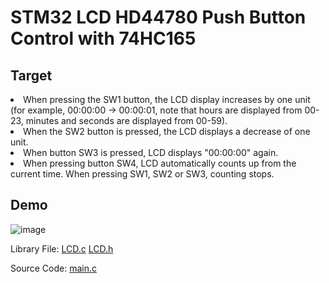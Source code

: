 # STM32 LCD HD44780 Push Button Control with 74HC165

## Target

  <li>When pressing the SW1 button, the LCD display increases by one unit (for example, 00:00:00 -> 00:00:01, note that hours are displayed from 00-23, minutes and seconds are displayed from 00-59).</li>
  <li>When the SW2 button is pressed, the LCD displays a decrease of one unit.</li>
  <li>When button SW3 is pressed, LCD displays "00:00:00" again.</li>
  <li>When pressing button SW4, LCD automatically counts up from the current time. When pressing SW1, SW2 or SW3, counting stops.</li>

## Demo
![image](https://github.com/user-attachments/assets/78be5561-1c1c-43b6-8c58-92bb5159373e)


Library File: [LCD.c](https://github.com/VanHuyTran24/STM32F103-LCD-HD44780-FULL-CONNECTION/blob/master/Program_KeilC/MDK-ARM/TranVanHuy_LCD.c) [LCD.h](https://github.com/VanHuyTran24/STM32F103-LCD-HD44780-FULL-CONNECTION/blob/master/Program_KeilC/MDK-ARM/TranVanHuy_LCD.c)

Source Code: [main.c](https://github.com/VanHuyTran24/STM32-LCD-HD44780-READ-BUTTON-74HC165/blob/master/Program_KeilC/Core/Src/main.c)
